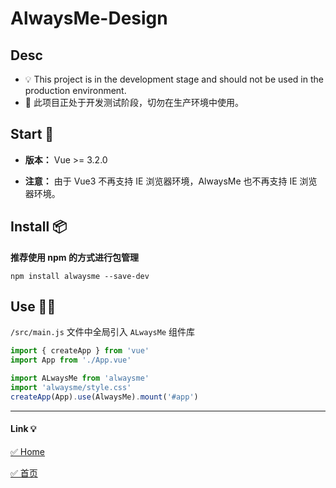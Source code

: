 # AlwaysMe-Design

## Desc

-   💡 This project is in the development stage and should not be used in the production environment.
-   👻 此项目正处于开发测试阶段，切勿在生产环境中使用。

## Start 💫

-   **版本：** Vue >= 3.2.0

-   **注意：** 由于 Vue3 不再支持 IE 浏览器环境，AlwaysMe 也不再支持 IE 浏览器环境。

## Install 📦️

**推荐使用 npm 的方式进行包管理**

`npm install alwaysme --save-dev`

## Use 🧑‍💻

`/src/main.js` 文件中全局引入 `ALwaysMe` 组件库

```javascript
import { createApp } from 'vue'
import App from './App.vue'

import ALwaysMe from 'alwaysme'
import 'alwaysme/style.css'
createApp(App).use(AlwaysMe).mount('#app')
```

---

#### Link 💡

[✅ Home](https://www.alwaysme.org)

[✅ 首页](https://www.alwaysme.org)
